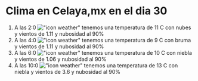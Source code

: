 # Clima en Celaya,mx en el dia 30

1. A las 2:0 !["icon weather"](http://openweathermap.org/img/w/04n.png) tenemos una temperatura de 11 C con nubes y  vientos de 1.11 y nubosidad al 90%
1. A las 4:0 !["icon weather"](http://openweathermap.org/img/w/50n.png) tenemos una temperatura de 9 C con bruma y  vientos de 1.11 y nubosidad al 90%
1. A las 6:0 !["icon weather"](http://openweathermap.org/img/w/50n.png) tenemos una temperatura de 10 C con niebla y  vientos de 1.06 y nubosidad al 90%
1. A las 10:0 !["icon weather"](http://openweathermap.org/img/w/50d.png) tenemos una temperatura de 13 C con niebla y  vientos de 3.6 y nubosidad al 90%
